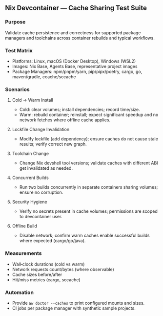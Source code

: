 ## Nix Devcontainer — Cache Sharing Test Suite

### Purpose

Validate cache persistence and correctness for supported package managers and toolchains across container rebuilds and typical workflows.

### Test Matrix

- Platforms: Linux, macOS (Docker Desktop), Windows (WSL2)
- Images: Nix Base, Agents Base, representative project images
- Package Managers: npm/pnpm/yarn, pip/pipx/poetry, cargo, go, maven/gradle, ccache/sccache

### Scenarios

1) Cold → Warm Install
   - Cold: clear volumes; install dependencies; record time/size.
   - Warm: rebuild container; reinstall; expect significant speedup and no network fetches where offline cache applies.

2) Lockfile Change Invalidation
   - Modify lockfile (add dependency); ensure caches do not cause stale results; verify correct new graph.

3) Toolchain Change
   - Change Nix devshell tool versions; validate caches with different ABI get invalidated as needed.

4) Concurrent Builds
   - Run two builds concurrently in separate containers sharing volumes; ensure no corruption.

5) Security Hygiene
   - Verify no secrets present in cache volumes; permissions are scoped to devcontainer user.

6) Offline Build
   - Disable network; confirm warm caches enable successful builds where expected (cargo/go/java).

### Measurements

- Wall‑clock durations (cold vs warm)
- Network requests count/bytes (where observable)
- Cache sizes before/after
- Hit/miss metrics (cargo, sccache)

### Automation

- Provide `aw doctor --caches` to print configured mounts and sizes.
- CI jobs per package manager with synthetic sample projects.



